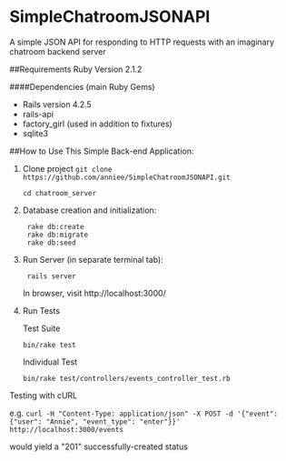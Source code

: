 # SimpleChatroomJSONAPI
A simple JSON API for responding to HTTP requests with an imaginary chatroom backend server

##Requirements
Ruby Version 2.1.2

####Dependencies (main Ruby Gems)
  * Rails version 4.2.5
  * rails-api
  * factory_girl (used in addition to fixtures)
  * sqlite3

##How to Use This Simple Back-end Application:
1. Clone project `git clone https://github.com/anniee/SimpleChatroomJSONAPI.git`

      `cd chatroom_server`

2. Database creation and initialization:

        rake db:create
        rake db:migrate
        rake db:seed

3. Run Server (in separate terminal tab):

        rails server

    In browser, visit http://localhost:3000/

4. Run Tests

   Test Suite

    `bin/rake test`

   Individual Test

    `bin/rake test/controllers/events_controller_test.rb`

  Testing with cURL

  e.g.
`curl -H "Content-Type: application/json" -X POST -d '{"event":{"user": "Annie", "event_type": "enter"}}' http://localhost:3000/events`

  would yield a "201" successfully-created status

